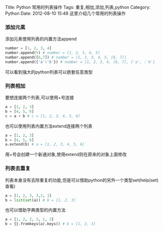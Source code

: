 Title: Python 常用的列表操作
Tags: 重复,相加,添加,列表,python
Category: Python
Date: 2012-08-10 15:48
这里介绍几个常用的列表操作
### 添加元素
添加元素使用列表的内置方法append
```python
number = [1, 2, 3, 4]
number.append(5) # number = [1, 2, 3, 4, 5]
number.append([6,7]) # number = [1, 2, 3, 4, 5, [6, 7]]
number.append({'a':'b'}) # number = [1, 2, 3, 4, [6, 7], {'a', :'b'}
```
可以看到强大的python列表可以嵌套任意类型

### 列表相加
要想连接两个列表,可以使用+号连接
```python
a = [1, 2, 3]
b = [4, 5, 6]
c = a + b # c = [1, 2, 3, 4, 5, 6]
```
也可以使用列表内置方法extend连接两个列表
```python
a = [1, 2, 3]
b = [4, 5, 6]
a.extend(b) # a = [1, 2, 3, 4, 5, 6]
```
用+号会创建一个新通对象,使用extend则在原来的对象上面修改

### 列表去重复
列表本身没有去除重复的功能,但是可以借助python的另外一个类型set(help(set)查看)
```python
a = [1, 2, 3, 3,2, 1]
b = list(set(a)) # b = [1, 2, 3]
```
也可以借助字典类型的内置方法
```python
a = [1, 2, 2, 3, 1, 3]
b = {}.fromkeys(a).keys() # b = [1, 2, 3]
```
